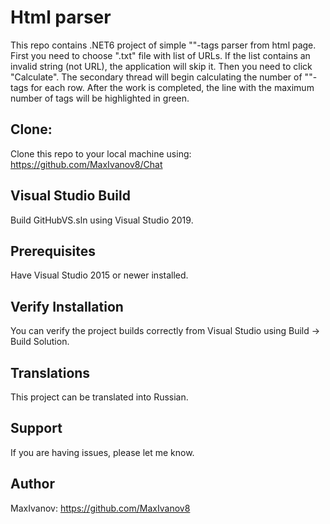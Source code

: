 # Html parser

This repo contains .NET6 project of simple "<a>"-tags parser from html page. First you need to choose ".txt" file with list of URLs. If the list contains an invalid string (not URL), the application will skip it. Then you need to click "Calculate". The secondary thread will begin calculating the number of "<a>"-tags for each row. After the work is completed, the line with the maximum number of tags will be highlighted in green. 

## Clone:

Clone this repo to your local machine using: https://github.com/MaxIvanov8/Chat

## Visual Studio Build

Build GitHubVS.sln using Visual Studio 2019.

## Prerequisites

Have Visual Studio 2015 or newer installed.

## Verify Installation

You can verify the project builds correctly from Visual Studio using Build -> Build Solution.

## Translations

This project can be translated into Russian.

## Support

If you are having issues, please let me know.

## Author

MaxIvanov: https://github.com/MaxIvanov8
